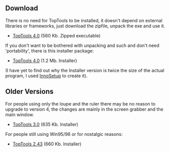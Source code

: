 ## Download

There is no need for TopTools to be installed, it doesn't depend on external
libraries or frameworks, just download the zipfile, unpack the exe and
use it.

  * [TopTools 4.0](download/TopTools4_00_52.zip) (560 Kb. Zipped executable)

If you don't want to be bothered with unpacking and such and don't
need 'portability', there is this installer package:

  * [TopTools 4.0](download/Setup_TopTools40.exe) (1.2 Mb. Installer)

(I have yet to find out why the Installer version is twice the size of the
actual program, I used [InnoSetup](http://www.jrsoftware.org/isinfo.php)
to create it).

## Older Versions

For people using only the loupe and the ruler there may be no reason to
upgrade to version 4, the changes are mainly in the screen grabber and
the main window.

  * [TopTools 3.0](download/Setup_TopTools30.exe) (635 Kb. Installer)

For people still using Win95/98 or for nostalgic reasons:

  * [TopTools 2.43](download/toptools243.exe) (660 Kb. Installer)


